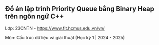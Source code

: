 ## Đồ án lập trình Priority Queue bằng Binary Heap trên ngôn ngữ C++
Lớp: 23CNTN - https://www.fit.hcmus.edu.vn/vn/

Môn: Cấu trúc dữ liệu và giải thuật (Học kỳ 1 | 2024 - 2025)

